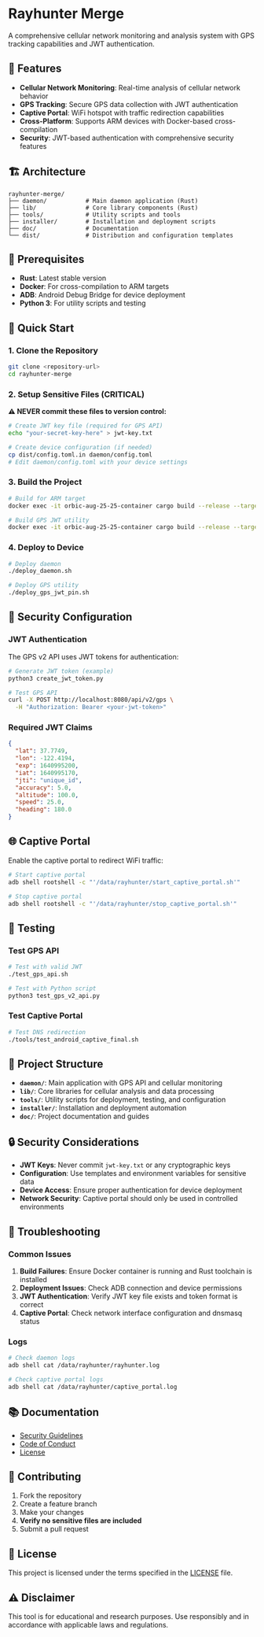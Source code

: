 # Rayhunter Merge

A comprehensive cellular network monitoring and analysis system with GPS tracking capabilities and JWT authentication.

## 🚀 Features

- **Cellular Network Monitoring**: Real-time analysis of cellular network behavior
- **GPS Tracking**: Secure GPS data collection with JWT authentication
- **Captive Portal**: WiFi hotspot with traffic redirection capabilities
- **Cross-Platform**: Supports ARM devices with Docker-based cross-compilation
- **Security**: JWT-based authentication with comprehensive security features

## 🏗️ Architecture

```
rayhunter-merge/
├── daemon/           # Main daemon application (Rust)
├── lib/              # Core library components (Rust)
├── tools/            # Utility scripts and tools
├── installer/        # Installation and deployment scripts
├── doc/              # Documentation
└── dist/             # Distribution and configuration templates
```

## 🔧 Prerequisites

- **Rust**: Latest stable version
- **Docker**: For cross-compilation to ARM targets
- **ADB**: Android Debug Bridge for device deployment
- **Python 3**: For utility scripts and testing

## 🚀 Quick Start

### 1. Clone the Repository

```bash
git clone <repository-url>
cd rayhunter-merge
```

### 2. Setup Sensitive Files (CRITICAL)

**⚠️ NEVER commit these files to version control:**

```bash
# Create JWT key file (required for GPS API)
echo "your-secret-key-here" > jwt-key.txt

# Create device configuration (if needed)
cp dist/config.toml.in daemon/config.toml
# Edit daemon/config.toml with your device settings
```

### 3. Build the Project

```bash
# Build for ARM target
docker exec -it orbic-aug-25-25-container cargo build --release --target="armv7-unknown-linux-musleabihf" --bin rayhunter-daemon

# Build GPS JWT utility
docker exec -it orbic-aug-25-25-container cargo build --release --target="armv7-unknown-linux-musleabihf" --bin gps_jwt_pin
```

### 4. Deploy to Device

```bash
# Deploy daemon
./deploy_daemon.sh

# Deploy GPS utility
./deploy_gps_jwt_pin.sh
```

## 🔐 Security Configuration

### JWT Authentication

The GPS v2 API uses JWT tokens for authentication:

```bash
# Generate JWT token (example)
python3 create_jwt_token.py

# Test GPS API
curl -X POST http://localhost:8080/api/v2/gps \
  -H "Authorization: Bearer <your-jwt-token>"
```

### Required JWT Claims

```json
{
  "lat": 37.7749,
  "lon": -122.4194,
  "exp": 1640995200,
  "iat": 1640995170,
  "jti": "unique_id",
  "accuracy": 5.0,
  "altitude": 100.0,
  "speed": 25.0,
  "heading": 180.0
}
```

## 🌐 Captive Portal

Enable the captive portal to redirect WiFi traffic:

```bash
# Start captive portal
adb shell rootshell -c "'/data/rayhunter/start_captive_portal.sh'"

# Stop captive portal
adb shell rootshell -c "'/data/rayhunter/stop_captive_portal.sh'"
```

## 🧪 Testing

### Test GPS API

```bash
# Test with valid JWT
./test_gps_api.sh

# Test with Python script
python3 test_gps_v2_api.py
```

### Test Captive Portal

```bash
# Test DNS redirection
./tools/test_android_captive_final.sh
```

## 📁 Project Structure

- **`daemon/`**: Main application with GPS API and cellular monitoring
- **`lib/`**: Core libraries for cellular analysis and data processing
- **`tools/`**: Utility scripts for deployment, testing, and configuration
- **`installer/`**: Installation and deployment automation
- **`doc/`**: Project documentation and guides

## 🔒 Security Considerations

- **JWT Keys**: Never commit `jwt-key.txt` or any cryptographic keys
- **Configuration**: Use templates and environment variables for sensitive data
- **Device Access**: Ensure proper authentication for device deployment
- **Network Security**: Captive portal should only be used in controlled environments

## 🐛 Troubleshooting

### Common Issues

1. **Build Failures**: Ensure Docker container is running and Rust toolchain is installed
2. **Deployment Issues**: Check ADB connection and device permissions
3. **JWT Authentication**: Verify JWT key file exists and token format is correct
4. **Captive Portal**: Check network interface configuration and dnsmasq status

### Logs

```bash
# Check daemon logs
adb shell cat /data/rayhunter/rayhunter.log

# Check captive portal logs
adb shell cat /data/rayhunter/captive_portal.log
```

## 📚 Documentation

- [Security Guidelines](SECURITY.md)
- [Code of Conduct](CODE_OF_CONDUCT.md)
- [License](LICENSE)

## 🤝 Contributing

1. Fork the repository
2. Create a feature branch
3. Make your changes
4. **Verify no sensitive files are included**
5. Submit a pull request

## 📄 License

This project is licensed under the terms specified in the [LICENSE](LICENSE) file.

## ⚠️ Disclaimer

This tool is for educational and research purposes. Use responsibly and in accordance with applicable laws and regulations.

